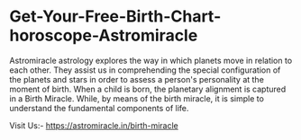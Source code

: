 # Get-Your-Free-Birth-Chart-horoscope-Astromiracle
Astromiracle astrology explores the way in which planets move in relation to each other. They assist us in comprehending the special configuration of the planets and stars in order to assess a person's personality at the moment of birth. When a child is born, the planetary alignment is captured in a Birth Miracle. While, by means of the birth miracle, it is simple to understand the fundamental components of life.

Visit Us:- https://astromiracle.in/birth-miracle
